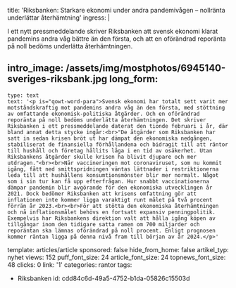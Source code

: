 title: 'Riksbanken: Starkare ekonomi under andra pandemivågen – nollränta underlättar återhämtning'
ingress: |
  <p>I ett nytt pressmeddelande skriver Riksbanken att svensk ekonomi klarat pandemins andra våg bättre än den första, och att en oförändrad reporänta på noll bedöms underlätta återhämtningen.
  </p>
  
intro_image: /assets/img/mostphotos/6945140-sveriges-riksbank.jpg
long_form:
  -
    type: text
    text: '<p is="qowt-word-para">Svensk ekonomi har totalt sett varit mer motståndskraftig mot pandemins andra våg än den första, med stöttning av omfattande ekonomisk-politiska åtgärder. Och en oförändrad reporänta på noll bedöms underlätta återhämtningen. Det skriver Riksbanken i ett pressmeddelande daterat den tionde februari i år, där bland annat detta stycke ingår:<br>"De åtgärder som Riksbanken har satt in sedan krisen bröt ut har dämpat den ekonomiska nedgången, stabiliserat de finansiella förhållandena och bidragit till att räntor till hushåll och företag hållits låga i en tid av osäkerhet. Utan Riksbankens åtgärder skulle krisen ha blivit djupare och mer utdragen."<br><br>När vaccineringen mot coronaviruset, som nu kommit igång, fått ned smittspridningen väntas lättnader i restriktionerna leda till att hushållens konsumtionsmönster blir mer normalt. Något som i sin tur kan få upp efterfrågan. Hur snabbt vaccinationerna dämpar pandemin blir avgörande för den ekonomiska utvecklingen år 2021. Dock bedömer Riksbanken att krisens omfattning gör att inflationen inte kommer ligga varaktigt runt målet på två procent förrän år 2023.<br><br>För att stötta den ekonomiska återhämtningen och nå inflationsmålet behövs en fortsatt expansiv penningpolitik. Exempelvis har Riksbankens direktion valt att hålla igång köpen av tillgångar inom den tidigare satta ramen om 700 miljarder och reporäntan ska lämnas oförändrad på noll procent. Enligt prognosen kommer räntan ligga på denna nivå fram till början av år 2024.</p>'
template: articles/article
sponsored: false
hide_from_home: false
artikel_typ: nyhet
views: 152
puff_font_size: 24
article_font_size: 24
topnews_font_size: 48
clicks: 0
link: '1'
categories: rantor
tags:
  - Riksbanken
id: cdd84c6d-49a5-4752-b1da-05826c15503d
